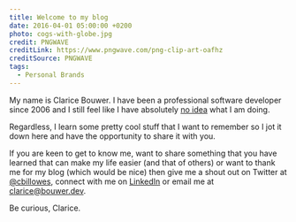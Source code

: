 ```yaml
---
title: Welcome to my blog
date: 2016-04-01 05:00:00 +0200
photo: cogs-with-globe.jpg
credit: PNGWAVE
creditLink: https://www.pngwave.com/png-clip-art-oafhz
creditSource: PNGWAVE
tags:
  - Personal Brands
---
```


My name is Clarice Bouwer. I have been a professional software developer
since 2006 and I still feel like I have absolutely
[no idea](/blog/the-imposter-within)
what I am doing.

Regardless, I learn some pretty cool stuff that I want to remember so I jot
it down here and have the opportunity to share it with you.

If you are keen to get to know me, want to share something that you have learned
that can make my life easier (and that of others) or want to thank me for my blog
(which would be nice) then give me a shout out on Twitter at
[@cbillowes](https://twitter.com/cbillowes), connect with me on
[LinkedIn](https://www.linkedin.com/in/cbouwer/) or email me at
[clarice@bouwer.dev](mailto:clarice@bouwer.dev).

Be curious,
Clarice.
